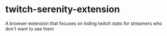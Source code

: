 # twitch-serenity-extension
A browser extension that focuses on hiding twitch stats for streamers who don't want to see them
